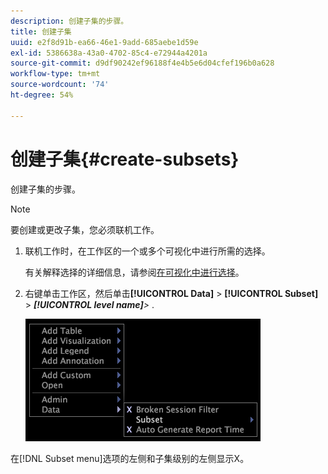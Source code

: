 ```yaml
---
description: 创建子集的步骤。
title: 创建子集
uuid: e2f8d91b-ea66-46e1-9add-685aebe1d59e
exl-id: 5386638a-43a0-4702-85c4-e72944a4201a
source-git-commit: d9df90242ef96188f4e4b5e6d04cfef196b0a628
workflow-type: tm+mt
source-wordcount: '74'
ht-degree: 54%

---
```


# 创建子集{#create-subsets}

创建子集的步骤。

>[!NOTE]
>
>要创建或更改子集，您必须联机工作。

1. 联机工作时，在工作区的一个或多个可视化中进行所需的选择。

   有关解释选择的详细信息，请参阅[在可视化中进行选择](../../../../home/c-get-started/c-vis/c-sel-vis/c-sel-vis.md#concept-012870ec22c7476e9afbf3b8b2515746)。

1. 右键单击工作区，然后单击&#x200B;**[!UICONTROL Data]** > **[!UICONTROL Subset]** > ***[!UICONTROL level name]**>*
.

   ![](assets/mnu_Subset.png)

在[!DNL Subset menu]选项的左侧和子集级别的左侧显示X。
